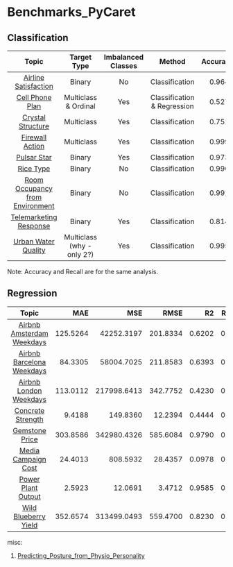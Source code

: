 # Benchmarks_PyCaret

## Classification
| Topic | Target Type | Imbalanced Classes | Method | Accuracy | Recall |
| :---: | :---------: | :----------------: | :----: | -------: | -----: |
| [Airline Satisfaction](https://github.com/a-donat/Benchmarks_PyCaret/blob/main/Classification/Predicting_Airline_Satisfaction.ipynb)| Binary | No | Classification | 0.9643 | 0.9421 |
| [Cell Phone Plan](https://github.com/a-donat/Benchmarks_PyCaret/blob/main/Classification/Predicting_Cell_Phone_Plan.ipynb)| Multiclass & Ordinal | Yes | Classification & Regression | 0.5274	|	0.5274 |
| [Crystal Structure](https://github.com/a-donat/Benchmarks_PyCaret/blob/main/Classification/Predicting_Crystal_Structure.ipynb)| Multiclass | Yes | Classification | 0.7510 |	0.7510 |
| [Firewall Action](https://github.com/a-donat/Benchmarks_PyCaret/blob/main/Classification/Predicting_Firewall_Action.ipynb)| Multiclass | Yes | Classification | 0.9992 |	0.9992 |
| [Pulsar Star](https://github.com/a-donat/Benchmarks_PyCaret/blob/main/Classification/Predicting_Pulsar_Star.ipynb)| Binary | Yes | Classification | 0.9731	|	0.8574 |
| [Rice Type](https://github.com/a-donat/Benchmarks_PyCaret/blob/main/Classification/Predicting_Rice_Type.ipynb)| Binary | No | Classification | 0.9901	|	0.9921 |
| [Room Occupancy from Environment](https://github.com/a-donat/Benchmarks_PyCaret/blob/main/Classification/Predicting_Room_Occupancy.ipynb)| Binary | No | Classification | 0.9913 |	0.9908 |
| [Telemarketing Response](https://github.com/a-donat/Benchmarks_PyCaret/blob/main/Classification/Predicting_Telemarketing_Response.ipynb)| Binary | Yes | Classification | 0.8142	|	0.6284|
| [Urban Water Quality](https://github.com/a-donat/Benchmarks_PyCaret/blob/main/Classification/Predicting_Urban_Water_Quality.ipynb)| Multiclass (why - only 2?) | Yes | Classification | 0.9958	|	0.9958|


Note: Accuracy and Recall are for the same analysis.

## Regression
| Topic | MAE	| MSE	| RMSE |	R2	| RMSLE	| MAPE |
| :---: | --: | --: | ---: | ---: | ----: | ---: |
| [Airbnb Amsterdam Weekdays](https://github.com/a-donat/Benchmarks_PyCaret/blob/main/Predicting_Amsterdam_Weekday_Airbnb.ipynb) | 125.5264	| 42252.3197	| 201.8334	| 0.6202	| 0.2933	| 0.2384 |
| [Airbnb Barcelona Weekdays](https://github.com/a-donat/Benchmarks_PyCaret/blob/main/Predicting_Barcelona_Weekday_Airbnb.ipynb) | 84.3305	| 58004.7025	| 211.8583	| 0.6393	| 0.3281	| 0.2739 |
| [Airbnb London Weekdays](https://github.com/a-donat/Benchmarks_PyCaret/blob/main/Predicting_London_Weekday_Airbnb.ipynb) | 113.0112	| 217998.6413	| 342.7752	| 0.4230	| 0.4094	| 0.2877 |
| [Concrete Strength](https://github.com/a-donat/Benchmarks_PyCaret/blob/main/Predicting_Concrete_Strength.ipynb) | 9.4188	| 149.8360	| 12.2394	| 0.4444	| 0.3840 | 0.3611 |
| [Gemstone Price](https://github.com/a-donat/Benchmarks_PyCaret/blob/main/Predicting_Gemstone_Price.ipynb) |303.8586	| 342980.4326	| 585.6084	| 0.9790	| 0.1136	| 0.0861 |
| [Media Campaign Cost](https://github.com/a-donat/Benchmarks_PyCaret/blob/main/Predicting_Media_Campaign_Cost.ipynb) | 24.4013	| 808.5932	| 28.4357	| 0.0978	| 0.3040	| 0.2817	|
| [Power Plant Output](https://github.com/a-donat/Benchmarks_PyCaret/blob/main/Predicting_Power_Plant_Output.ipynb) | 2.5923	| 12.0691	| 3.4712	| 0.9585	| 0.0077	| 0.0057 |
| [Wild Blueberry Yield](https://github.com/a-donat/Benchmarks_PyCaret/blob/main/Predicting_Wild_Blueberry_Yield.ipynb)| 352.6574	| 313499.0493	| 559.4700	| 0.8230	| 0.1009	| 0.0622|


misc:
1. [Predicting_Posture_from_Physio_Personality](https://github.com/a-donat/Benchmarks_PyCaret/blob/main/Predicting_Posture_from_Physio_Personality.ipynb)

